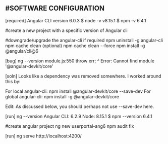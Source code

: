 #SOFTWARE CONFIGURATION
-----------------------
[required] 
Angular CLI version 6.0.3
$ node -v
v8.15.1
$ npm -v
6.4.1

#create a new project with a specific version of Angular cli

#downgrade/upgrade the angular-cli if required
npm uninstall -g angular-cli
npm cache clean
(optional) npm cache clean --force
npm install -g @angular/cli@6

[bug] ng --version
module.js:550
    throw err;
    ^
Error: Cannot find module '@angular-devkit/core'

[soln]
Looks like a dependency was removed somewhere. I worked around this by:

For local angular-cli: npm install @angular-devkit/core --save-dev
For global angular-cli: npm install -g @angular-devkit/core

Edit: As discussed below, you should perhaps not use --save-dev here.

[run]
ng --version
Angular CLI: 6.2.9
Node: 8.15.1
$ npm --version
6.4.1

#create angular project
ng new userportal-ang6
npm audit fix

[run]
ng serve
http://localhost:4200/
